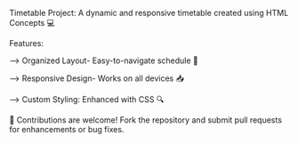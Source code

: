 Timetable Project:
A dynamic and responsive timetable created using HTML Concepts 💻


Features: 

--> Organized Layout- Easy-to-navigate schedule 🚀

--> Responsive Design- Works on all devices 📥 

--> Custom Styling: Enhanced with CSS 🔍

🙌 Contributions are welcome! Fork the repository and submit pull requests for enhancements or bug fixes.


